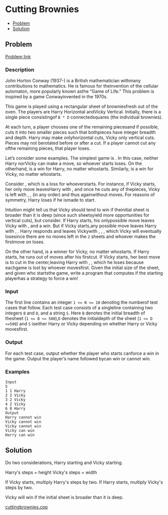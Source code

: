 # Cutting Brownies
- [Problem](#problem)
- [Solution](#cuttingbrownies.cpp)

## Problem
[Problem link](https://open.kattis.com/problems/cuttingbrownies)

### Description
John Horton Conway (1937-) is a British mathematician withmany contributions to mathematics. He is famous for theinvention of the cellular automaton, more popularly known asthe “Game of Life.” This problem is inspired by a game Conwayinvented in the 1970s.

This game is played using a rectangular sheet of browniesfresh out of the oven. The players are Harry Horizontal andVicky Vertical. Initially, there is a single piece consistingof `B * D` connectedsquares (the individual brownies).

At each turn, a player chooses one of the remaining piecesand if possible, cuts it into two smaller pieces such that bothpieces have integer breadth and depth. Harry may make onlyhorizontal cuts, Vicky only vertical cuts. Pieces may not berotated before or after a cut. If a player cannot cut any ofthe remaining pieces, that player loses.

Let’s consider some examples. The simplest game is . In this case, neither Harry norVicky can make a move, so whoever starts loses. On the otherhand, is a win for Harry, no matter whostarts. Similarly, is a win for Vicky, no matter whostarts.

Consider , which is a loss for whoeverstarts. For instance, if Vicky starts, her only move leavesHarry with , and once he cuts any of thepieces, Vicky is left with , , (in any order) and thus againwithout moves. For reasons of symmetry, Harry loses if he ismade to start.

Intuition might tell us that Vicky should tend to win if theinitial sheet is broader than it is deep (since such sheetsyield more opportunities for vertical cuts), but consider. If Harry starts, his onlypossible move leaves Vicky with , and a win. But if Vicky starts,any possible move leaves Harry with , . Harry responds and leaves Vickywith , , , which Vicky will eventually losesince there are no moves left in the `2` sheets and whoever makes the firstmove on loses.

On the other hand, is a winner for Vicky, no matter whostarts. If Harry starts, he runs out of moves after his firstcut. If Vicky starts, her best move is to cut in the center,leaving Harry with , , which he loses because eachgame is lost by whoever movesfirst.
Given the initial size of the sheet, and given who startsthe game, write a program that computes if the starting playerhas a strategy to force a win!

### Input
The first line contains an integer `1 <= N <= 10` denoting the numberof test cases that follow. Each test case consists of a singleline containing two integers `B` and `D`, and a string `S`. Here `B` denotes the initial breadth of thesheet (`1 <= B <= 500`),`D` denotes the initialdepth of the sheet (`1 <= D <=500`) and `S` iseither Harry or Vicky depending on whether Harry or Vicky movesfirst.

### Output
For each test case, output whether the player who starts canforce a win in the game. Output the player’s name followed bycan win or cannot win.

### Examples
```
Input
5
1 1 Harry
2 2 Vicky
3 2 Vicky
4 2 Vicky
6 8 Harry
Output
Harry cannot win
Vicky cannot win
Vicky cannot win
Vicky can win
Harry can win
```


## Solution
Do two considerations, Harry starting and Vicky starting.

Harry's steps = height
Vicky's steps = width

If Vicky starts, multiply Harry's steps by two.
If Harry starts, multiply Vicky's steps by two.

Vicky will win if the initial sheet is broader than it is deep.

[cuttingbrownies.cpp](./cuttingbrownies.cpp)